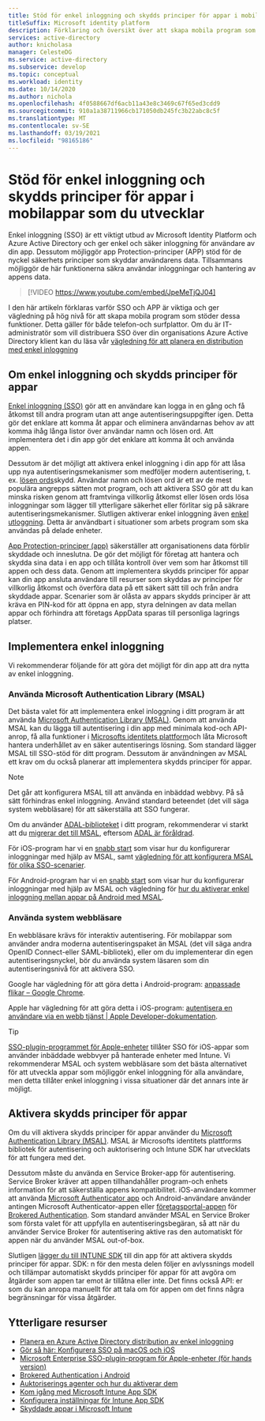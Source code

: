 ```yaml
---
title: Stöd för enkel inloggning och skydds principer för appar i mobilappar som du utvecklar | Azure
titleSuffix: Microsoft identity platform
description: Förklaring och översikt över att skapa mobila program som stöder enkel inloggning och appars skydds principer med hjälp av Microsoft Identity Platform och integrering med Azure Active Directory.
services: active-directory
author: knicholasa
manager: CelesteDG
ms.service: active-directory
ms.subservice: develop
ms.topic: conceptual
ms.workload: identity
ms.date: 10/14/2020
ms.author: nichola
ms.openlocfilehash: 4f0588667df6acb11a43e8c3469c67f65ed3cdd9
ms.sourcegitcommit: 910a1a38711966cb171050db245fc3b22abc8c5f
ms.translationtype: MT
ms.contentlocale: sv-SE
ms.lasthandoff: 03/19/2021
ms.locfileid: "98165186"
---
```

# <a name="support-single-sign-on-and-app-protection-policies-in-mobile-apps-you-develop"></a>Stöd för enkel inloggning och skydds principer för appar i mobilappar som du utvecklar

Enkel inloggning (SSO) är ett viktigt utbud av Microsoft Identity Platform och Azure Active Directory och ger enkel och säker inloggning för användare av din app. Dessutom möjliggör app Protection-principer (APP) stöd för de nyckel säkerhets principer som skyddar användarens data. Tillsammans möjliggör de här funktionerna säkra användar inloggningar och hantering av appens data.

> [!VIDEO https://www.youtube.com/embed/JpeMeTjQJ04]

I den här artikeln förklaras varför SSO och APP är viktiga och ger vägledning på hög nivå för att skapa mobila program som stöder dessa funktioner. Detta gäller för både telefon-och surfplattor. Om du är IT-administratör som vill distribuera SSO över din organisations Azure Active Directory klient kan du läsa vår [vägledning för att planera en distribution med enkel inloggning](../manage-apps/plan-sso-deployment.md)

## <a name="about-single-sign-on-and-app-protection-policies"></a>Om enkel inloggning och skydds principer för appar

[Enkel inloggning (SSO)](../manage-apps/plan-sso-deployment.md) gör att en användare kan logga in en gång och få åtkomst till andra program utan att ange autentiseringsuppgifter igen. Detta gör det enklare att komma åt appar och eliminera användarnas behov av att komma ihåg långa listor över användar namn och lösen ord. Att implementera det i din app gör det enklare att komma åt och använda appen.

Dessutom är det möjligt att aktivera enkel inloggning i din app för att låsa upp nya autentiseringsmekanismer som medföljer modern autentisering, t. ex. [lösen ords](../authentication/concept-authentication-passwordless.md)skydd. Användar namn och lösen ord är ett av de mest populära angrepps sätten mot program, och att aktivera SSO gör att du kan minska risken genom att framtvinga villkorlig åtkomst eller lösen ords lösa inloggningar som lägger till ytterligare säkerhet eller förlitar sig på säkrare autentiseringsmekanismer. Slutligen aktiverar enkel inloggning även [enkel utloggning](v2-protocols-oidc.md#single-sign-out). Detta är användbart i situationer som arbets program som ska användas på delade enheter.

[App Protection-principer (app)](/mem/intune/apps/app-protection-policy) säkerställer att organisationens data förblir skyddade och inneslutna. De gör det möjligt för företag att hantera och skydda sina data i en app och tillåta kontroll över vem som har åtkomst till appen och dess data. Genom att implementera skydds principer för appar kan din app ansluta användare till resurser som skyddas av principer för villkorlig åtkomst och överföra data på ett säkert sätt till och från andra skyddade appar. Scenarier som är olåsta av appars skydds principer är att kräva en PIN-kod för att öppna en app, styra delningen av data mellan appar och förhindra att företags AppData sparas till personliga lagrings platser.

## <a name="implementing-single-sign-on"></a>Implementera enkel inloggning

Vi rekommenderar följande för att göra det möjligt för din app att dra nytta av enkel inloggning.

### <a name="use-the-microsoft-authentication-library-msal"></a>Använda Microsoft Authentication Library (MSAL)

Det bästa valet för att implementera enkel inloggning i ditt program är att använda [Microsoft Authentication Library (MSAL)](msal-overview.md). Genom att använda MSAL kan du lägga till autentisering i din app med minimala kod-och API-anrop, få alla funktioner i [Microsofts identitets plattform](./index.yml)och låta Microsoft hantera underhållet av en säker autentiserings lösning. Som standard lägger MSAL till SSO-stöd för ditt program. Dessutom är användningen av MSAL ett krav om du också planerar att implementera skydds principer för appar.

> [!NOTE]
> Det går att konfigurera MSAL till att använda en inbäddad webbvy. På så sätt förhindras enkel inloggning. Använd standard beteendet (det vill säga system webbläsare) för att säkerställa att SSO fungerar.

Om du använder [ADAL-biblioteket](../azuread-dev/active-directory-authentication-libraries.md) i ditt program, rekommenderar vi starkt att du [migrerar det till MSAL](msal-migration.md), eftersom [ADAL är föråldrad](https://techcommunity.microsoft.com/t5/azure-active-directory-identity/update-your-applications-to-use-microsoft-authentication-library/ba-p/1257363).

För iOS-program har vi en [snabb start](quickstart-v2-ios.md) som visar hur du konfigurerar inloggningar med hjälp av MSAL, samt [vägledning för att konfigurera MSAL för olika SSO-scenarier](single-sign-on-macos-ios.md).

För Android-program har vi en [snabb start](quickstart-v2-android.md) som visar hur du konfigurerar inloggningar med hjälp av MSAL och vägledning för [hur du aktiverar enkel inloggning mellan appar på Android med MSAL](msal-android-single-sign-on.md).

### <a name="use-the-system-web-browser"></a>Använda system webbläsare

En webbläsare krävs för interaktiv autentisering. För mobilappar som använder andra moderna autentiseringspaket än MSAL (det vill säga andra OpenID Connect-eller SAML-bibliotek), eller om du implementerar din egen autentiseringsnyckel, bör du använda system läsaren som din autentiseringsnivå för att aktivera SSO.

Google har vägledning för att göra detta i Android-program: [anpassade flikar – Google Chrome](https://developer.chrome.com/multidevice/android/customtabs).

Apple har vägledning för att göra detta i iOS-program: [autentisera en användare via en webb tjänst | Apple Developer-dokumentation](https://developer.apple.com/documentation/authenticationservices/authenticating_a_user_through_a_web_service).

> [!TIP]
> [SSO-plugin-programmet för Apple-enheter](apple-sso-plugin.md) tillåter SSO för iOS-appar som använder inbäddade webbvyer på hanterade enheter med Intune. Vi rekommenderar MSAL och system webbläsare som det bästa alternativet för att utveckla appar som möjliggör enkel inloggning för alla användare, men detta tillåter enkel inloggning i vissa situationer där det annars inte är möjligt.

## <a name="enable-app-protection-policies"></a>Aktivera skydds principer för appar

Om du vill aktivera skydds principer för appar använder du [Microsoft Authentication Library (MSAL)](msal-overview.md). MSAL är Microsofts identitets plattforms bibliotek för autentisering och auktorisering och Intune SDK har utvecklats för att fungera med det.

Dessutom måste du använda en Service Broker-app för autentisering. Service Broker kräver att appen tillhandahåller program-och enhets information för att säkerställa appens kompatibilitet. iOS-användare kommer att använda [Microsoft Authenticator app](../user-help/user-help-auth-app-sign-in.md) och Android-användare använder antingen Microsoft Authenticator-appen eller [företagsportal-appen](https://play.google.com/store/apps/details?id=com.microsoft.windowsintune.companyportal) för [Brokered Authentication](./msal-android-single-sign-on.md). Som standard använder MSAL en Service Broker som första valet för att uppfylla en autentiseringsbegäran, så att när du använder Service Broker för autentisering aktive ras den automatiskt för appen när du använder MSAL out-of-box.

Slutligen [lägger du till INTUNE SDK](/mem/intune/developer/app-sdk-get-started) till din app för att aktivera skydds principer för appar. SDK: n för den mesta delen följer en avlyssnings modell och tillämpar automatiskt skydds principer för appar för att avgöra om åtgärder som appen tar emot är tillåtna eller inte. Det finns också API: er som du kan anropa manuellt för att tala om för appen om det finns några begränsningar för vissa åtgärder.

## <a name="additional-resources"></a>Ytterligare resurser

- [Planera en Azure Active Directory distribution av enkel inloggning](../manage-apps/plan-sso-deployment.md)
- [Gör så här: Konfigurera SSO på macOS och iOS](single-sign-on-macos-ios.md)
- [Microsoft Enterprise SSO-plugin-program för Apple-enheter (för hands version)](apple-sso-plugin.md)
- [Brokered Authentication i Android](./msal-android-single-sign-on.md)
- [Auktoriserings agenter och hur du aktiverar dem](./msal-android-single-sign-on.md)
- [Kom igång med Microsoft Intune App SDK](/mem/intune/developer/app-sdk-get-started)
- [Konfigurera inställningar för Intune App SDK](/mem/intune/developer/app-sdk-ios#configure-settings-for-the-intune-app-sdk)
- [Skyddade appar i Microsoft Intune](/mem/intune/apps/apps-supported-intune-apps)
